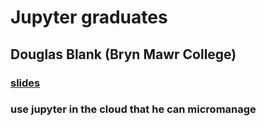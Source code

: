 # Jupyter graduates

## Douglas Blank (Bryn Mawr College)

### [slides](https://docs.google.com/presentation/d/1OFVQFXUZG2a9P4D68z4yuThksw3PQSYLbNzV8iSn-60/edit#slide=id.p1)

### use jupyter in the cloud that he can micromanage
